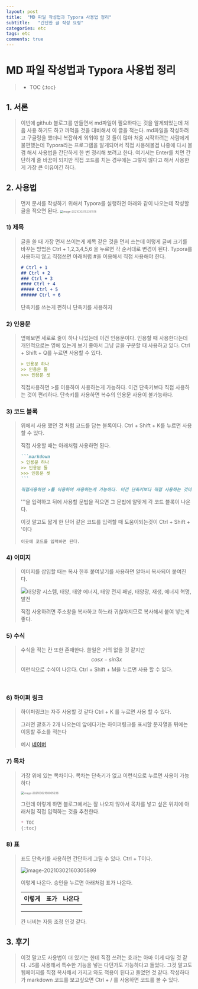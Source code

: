 ```yaml
---
layout: post
title:  "MD 파일 작성법과 Typora 사용법 정리"
subtitle:   "간단한 글 작성 요령"
categories: etc
tags: etc
comments: true
---
```


# MD 파일 작성법과 Typora 사용법 정리



> * TOC
{:toc}



## 1. 서론

> 이번에 github 블로그를 만들면서 md파일이 필요하다는 것을 알게되었는데 처음 사용 하기도 하고 까먹을 것을 대비해서 이 글을 적는다. md파일을 작성하려고 구글링을 했더니 복잡하게 외워야 할 것 들이 많아 처음 시작하려는 사람에게 불편했는데 Typora라는 프로그램을 알게되어서 직접 사용해볼겸 나중에 다시 볼겸 해서 사용법을 간단하게 한 번 정리해 보려고 한다. 여기서는 Enter를 치면 간단하게 줄 바꿈이 되지만 직접 코드를 치는 경우에는 그렇지 않다고 해서 사용한게 가장 큰 이유이긴 하다.



## 2. 사용법

> 먼저 문서를 작성하기 위해서 Typora를 실행하면 아래와 같이 나오는데 작성할 글을 적으면 된다. <img src="C:\Users\kings\AppData\Roaming\Typora\typora-user-images\image-20210302152351518.png" alt="image-20210302152351518" style="zoom: 50%;" />



### 	1) 제목

> 글을 쓸 때 가장 먼저 쓰이는게 제목 같은 것을 먼저 쓰는데 이렇게 글씨 크기를 바꾸는 방법은 Ctrl + 1,2,3,4,5,6 을 누르면 각 순서대로 변경이 된다. Typora를 사용하지 않고 직접쓰면 아래처럼 #을 이용해서 직접 사용해야 한다.
>
> ```markdown
> # Ctrl + 1
> ## Ctrl + 2
> ### Ctrl + 3
> #### Ctrl + 4
> ##### Ctrl + 5
> ###### Ctrl + 6
> ```
>
> 단축키를 쓰는게 편하니 단축키를 사용하자



### 	2) 인용문

> 옆에보면 세로로 줄이 하나 나있는데 이건 인용문이다. 인용할 때 사용한다는데 개인적으로는 옆에 있는게 보기 좋아서 그냥 글을 구분할 때 사용하고 있다. Ctrl + Shift + Q를 누르면 사용할 수 있다.
>
> ```markdown
> > 인용문 하나
> >> 인용문 둘
> >>> 인용문 셋
> ```
>
> 직접사용하면 >를 이용하여 사용하는게 가능하다. 이건 단축키보다 직접 사용하는 것이 편리하다. 단축키를 사용하면 복수의 인용문 사용이 불가능하다.



### 	3) 코드 블록

> 위에서 사용 했던 것 처럼 코드를 담는 블록이다. Ctrl + Shift + K를 누르면 사용할 수 있다.
>
> 직접 사용할 때는 아래처럼 사용하면 된다.
>
> ~~~markdown
> ```markdown
> > 인용문 하나
> >> 인용문 둘
> >>> 인용문 셋
> ```
> 
> 직접사용하면 >를 이용하여 사용하는게 가능하다. 이건 단축키보다 직접 사용하는 것이 편리하다. 단축키를 사용하면 복수의 인용문 사용이 불가능하다
> ~~~
>
> '''을 입력하고 뒤에 사용할 문법을 적으면 그 문법에 알맞게 각 코드 블록이 나온다.
>
> 이것 말고도 짧게 한 단어 같은 코드를 입력할 때 도움이되는것이 Ctrl + Shift + '이다
>
> ``이곳에 코드를 입력하면 된다.`` 

### 	4) 이미지

> 이미지를 삽입할 때는 복사 한후 붙여넣기를 사용하면 알아서 복사되어 붙여진다.
>
> ![태양광 시스템, 태양, 태양 에너지, 태양 전지 패널, 태양광, 재생, 에너지 혁명, 발전](https://cdn.pixabay.com/photo/2017/09/12/13/21/photovoltaic-system-2742302_960_720.jpg)
>
> 직접 사용하려면 주소창을 복사하고 하느라 귀찮아지므로 복사해서 붙여 넣는게 좋다.



### 	5) 수식

> 수식을 적는 칸 또한 존재한다. 쓸일은 거의 없을 것 같지만
> $$
> cos x - sin 3x
> $$
> 이런식으로 수식이 나온다. Ctrl + Shift + M을 누르면 사용 할 수 있다.

​	

### 	6) 하이퍼 링크

> 하이퍼링크는 자주 사용할 것 같다 Ctrl  + K 를 누르면 사용 할 수 있다.
>
> 그러면 괄호가 2개 나오는데 앞에다가는 하이퍼링크를 표시할 문자열을 뒤에는 이동할 주소를 적는다
>
> 예시 [네이버](https://www.naver.com)



### 	7) 목차

> 가장 위에 있는 목차이다. 목차는 단축키가 없고 이런식으로 누르면 사용이 가능하다
>
> <img src="C:\Users\kings\AppData\Roaming\Typora\typora-user-images\image-20210302160005236.png" alt="image-20210302160005236" style="zoom:50%;" />
>
> 그런데 이렇게 하면 블로그에서는 잘 나오지 않아서 목차를 넣고 싶은 위치에 아래처럼 직접 입력하는 것을 추천한다.
>
> ```markdown
> * TOC
> {:toc}
> ```
>
> 



### 	8) 표

> 표도 단축키를 사용하면 간단하게 그릴 수 있다. Ctrl + T이다.
>
> ![image-20210302160305899](C:\Users\kings\AppData\Roaming\Typora\typora-user-images\image-20210302160305899.png)
>
> 이렇게 나온다. 승인을 누르면 아래처럼 표가 나온다.
>
> | 이렇게 | 표가 | 나온다 |
> | :----: | :--: | :----: |
> |        |      |        |
> |        |      |        |
> |        |      |        |
>
> 칸 너비는 자동 조정 인것 같다.



## 3. 후기

> 이것 말고도 사용법이 더 있기는 한데 직접 쓰려는 효과는 아마 이게 다일 것 같다. JS를 사용해서 특수한 기능을 넣는 다던가도 가능하다고 들었다. 그것 말고도 웹페이지를 직접 복사해서 가지고 와도 적용이 된다고 들었던 것 같다. 작성하다가 markdown 코드를 보고싶으면 Ctrl + / 를 사용하면 코드를 볼 수 있다.